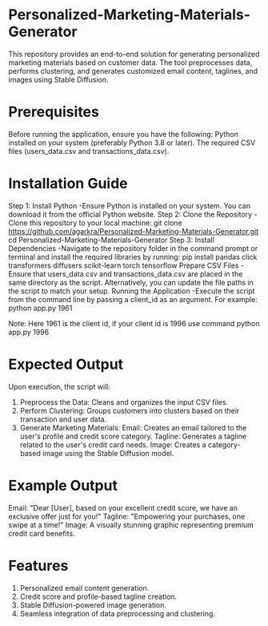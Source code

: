 # Personalized-Marketing-Materials-Generator
This repository provides an end-to-end solution for generating personalized marketing materials based on customer data. The tool preprocesses data, performs clustering, and generates customized email content, taglines, and images using Stable Diffusion.

# Prerequisites
Before running the application, ensure you have the following:
Python installed on your system (preferably Python 3.8 or later).
The required CSV files (users_data.csv and transactions_data.csv).

# Installation Guide
Step 1: Install Python
-Ensure Python is installed on your system. You can download it from the official Python website.
Step 2: Clone the Repository
-Clone this repository to your local machine:
git clone https://github.com/agarkra/Personalized-Marketing-Materials-Generator.git
cd Personalized-Marketing-Materials-Generator
Step 3: Install Dependencies
-Navigate to the repository folder in the command prompt or terminal and install the required libraries by running:
pip install pandas click transformers diffusers scikit-learn torch tensorflow
Prepare CSV Files
-Ensure that users_data.csv and transactions_data.csv are placed in the same directory as the script. Alternatively, you can update the file paths in the script to match your setup.
Running the Application
-Execute the script from the command line by passing a client_id as an argument. For example:
python app.py 1961

Note: Here 1961 is the client id, if your client id is 1996 use command python app.py 1996

# Expected Output
Upon execution, the script will:
1. Preprocess the Data:
Cleans and organizes the input CSV files.
2. Perform Clustering:
Groups customers into clusters based on their transaction and user data.
3. Generate Marketing Materials:
Email: Creates an email tailored to the user's profile and credit score category.
Tagline: Generates a tagline related to the user's credit card needs.
Image: Creates a category-based image using the Stable Diffusion model.

# Example Output
Email: "Dear [User], based on your excellent credit score, we have an exclusive offer just for you!"
Tagline: "Empowering your purchases, one swipe at a time!"
Image: A visually stunning graphic representing premium credit card benefits.

# Features
1. Personalized email content generation.
2. Credit score and profile-based tagline creation.
3. Stable Diffusion-powered image generation.
4. Seamless integration of data preprocessing and clustering.



